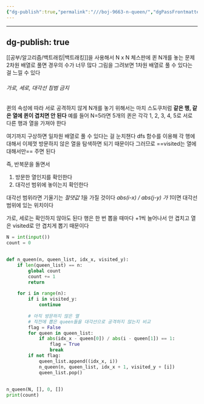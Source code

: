 ```yaml
---
{"dg-publish":true,"permalink":"///boj-9663-n-queen/","dgPassFrontmatter":true}
---
```



---
dg-publish: true
---
[[공부/알고리즘/백트래킹\|백트래킹]]을 사용해서 N x N 체스판에 퀸 N개를 놓는 문제
2차원 배열로 풀면 경우의 수가 너무 많다
그림을 그려보면 1차원 배열로 풀 수 있다는 걸 느낄 수 있다

###### 가로, 세로, 대각선 침범 금지

퀸의 속성에 따라 서로 공격하지 않게 N개를 놓기 위해서는
마치 스도쿠처럼 **같은 행, 같은 열에 퀸이 겹치면 안 된다**
예를 들어 N=5라면 5개의 퀸은 각각 1, 2, 3, 4, 5로 서로 다른 행과 열을 가져야 한다

여기까지 구상하면 일차원 배열로 풀 수 있다는 걸 눈치챈다
dfs 함수를 이용해 각 행에 대해서
이제껏 방문하지 않은 열을 탐색하면 되기 때문이다
그러므로 ==visited는 열에 대해서만== 주면 된다

즉, 반복문을 돌면서
1) 방문한 열인지를 확인한다
2) 대각선 범위에 놓이는지 확인한다

대각선 범위라면 기울기는 *절댓값 1*을 가질 것이다
*abs(i-x) / abs(j-y) 가 1*이면 대각선 범위에 있는 위치이다

가로, 세로는 확인하지 않아도 된다
행은 한 번 뽑을 때마다 +1씩 늘어나서 안 겹치고
열은 visited로 안 겹치게 뽑기 때문이다

```python
N = int(input())  
count = 0  
  
  
def n_queen(n, queen_list, idx_x, visited_y):  
    if len(queen_list) == n:  
        global count  
        count += 1  
        return  
  
    for i in range(n):  
        if i in visited_y:  
            continue  
  
        # 아직 방문하지 않은 열  
        # 직전에 뽑은 queen들을 대각선으로 공격하지 않는지 비교  
        flag = False  
        for queen in queen_list:  
            if abs(idx_x - queen[0]) / abs(i - queen[1]) == 1:  
                flag = True  
                break  
        if not flag:  
            queen_list.append((idx_x, i))  
            n_queen(n, queen_list, idx_x + 1, visited_y + [i])  
            queen_list.pop()  
  
  
n_queen(N, [], 0, [])  
print(count)
```
